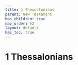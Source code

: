 ```yaml
---
title: 1 Thessalonians
parent: New Testament
has_children: true
nav_order: 52
layout: default
has_toc: true
---
```


# 1 Thessalonians
